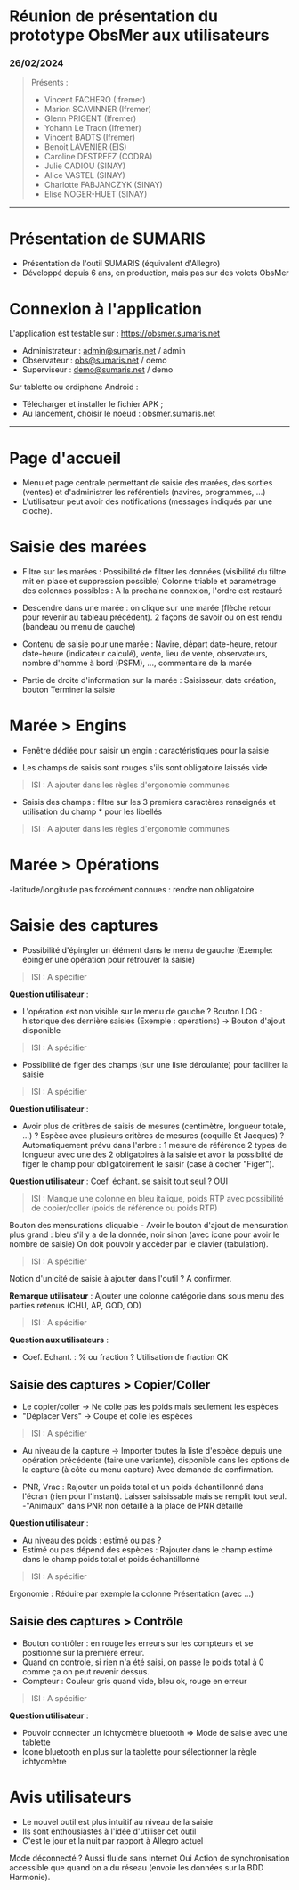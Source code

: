 # Réunion de présentation du prototype ObsMer aux utilisateurs

### 26/02/2024

> Présents :
> - Vincent FACHERO (Ifremer)
> - Marion SCAVINNER (Ifremer)
> - Glenn PRIGENT (Ifremer)
> - Yohann Le Traon (Ifremer)
> - Vincent BADTS (Ifremer)
> - Benoit LAVENIER (EIS)
> - Caroline DESTREEZ (CODRA)
> - Julie CADIOU (SINAY)
> - Alice VASTEL (SINAY)
> - Charlotte FABJANCZYK (SINAY) 
> - Elise NOGER-HUET (SINAY)

---
# Présentation de SUMARIS

- Présentation de l'outil SUMARIS (équivalent d'Allegro)
- Développé depuis 6 ans, en production, mais pas sur des volets ObsMer

# Connexion à l'application

L'application est testable sur : https://obsmer.sumaris.net

- Administrateur : admin@sumaris.net / admin
- Observateur : obs@sumaris.net / demo
- Superviseur  : demo@sumaris.net / demo

Sur tablette ou ordiphone Android :
- Télécharger et installer le fichier APK ;
- Au lancement, choisir le noeud : obsmer.sumaris.net

---

# Page d'accueil
 
- Menu et page centrale permettant de saisie des marées, des sorties (ventes) et d'administrer les référentiels (navires, programmes, ...)
- L'utilisateur peut avoir des notifications (messages indiqués par une cloche).

# Saisie des marées

- Filtre sur les marées : Possibilité de filtrer les données (visibilité du filtre mit en place et suppression possible)
  Colonne triable et paramétrage des colonnes possibles : A la prochaine connexion, l'ordre est restauré

- Descendre dans une marée : on clique sur une marée (flèche retour pour revenir au tableau précédent). 2 façons de savoir ou on est rendu (bandeau ou menu de gauche)

- Contenu de saisie pour une marée :
  Navire, départ date-heure, retour date-heure (indicateur calculé), vente, lieu de vente, observateurs, nombre d'homme à bord (PSFM), ..., commentaire de la marée

- Partie de droite d'information sur la marée : Saisisseur, date création, bouton Terminer la saisie


# Marée > Engins

- Fenêtre dédiée pour saisir un engin : caractéristiques pour la saisie

- Les champs de saisis sont rouges s'ils sont obligatoire laissés vide 

> ISI : A ajouter dans les règles d'ergonomie communes

- Saisis des champs : filtre sur les 3 premiers caractères renseignés et utilisation du champ * pour les libellés

> ISI : A ajouter dans les règles d'ergonomie communes


# Marée > Opérations

-latitude/longitude pas forcément connues : rendre non obligatoire

# Saisie des captures 

- Possibilité d'épingler un élément dans le menu de gauche (Exemple: épingler une opération pour retrouver la saisie)

> ISI : A spécifier

**Question utilisateur** : 
- L'opération est non visible sur le menu de gauche ?
Bouton LOG : historique des dernière saisies (Exemple : opérations) -> Bouton d'ajout disponible

> ISI : A spécifier

- Possibilité de figer des champs (sur une liste déroulante) pour faciliter la saisie

> ISI : A spécifier

**Question utilisateur** :
- Avoir plus de critères de saisis de mesures (centimètre, longueur totale, ...) ?
Espèce avec plusieurs critères de mesures (coquille St Jacques) ? Automatiquement prévu dans l'arbre : 1 mesure de référence
2 types de longueur avec une des 2 obligatoires à la saisie et avoir la possiblité de figer le champ pour obligatoirement le saisir (case à cocher "Figer").


**Question utilisateur** :
Coef. échant. se saisit tout seul ? OUI 

> ISI : Manque une colonne en bleu italique, poids RTP avec possibilité de copier/coller (poids de référence ou poids RTP)

Bouton des mensurations cliquable - Avoir le bouton d'ajout de mensuration plus grand : bleu s'il y a de la donnée, noir sinon (avec icone pour avoir le nombre de saisie)
On doit pouvoir y accèder par le clavier (tabulation).

> ISI : A spécifier

Notion d'unicité de saisie à ajouter dans l'outil ? A confirmer.

**Remarque utilisateur** :
Ajouter une colonne catégorie dans sous menu des parties retenus (CHU, AP, GOD, OD)

> ISI : A spécifier

**Question aux utilisateurs** :
- Coef. Echant. : % ou fraction ? Utilisation de fraction OK


## Saisie des captures > Copier/Coller

- Le copier/coller -> Ne colle pas les poids mais seulement les espèces
- "Déplacer Vers" -> Coupe et colle les espèces

> ISI : A spécifier

- Au niveau de la capture -> Importer toutes la liste d'espèce depuis une opération précédente (faire une variante), disponible dans les options de la capture (à côté du menu capture)
Avec demande de confirmation.

- PNR, Vrac : Rajouter un poids total et un poids échantillonné dans l'écran (rien pour l'instant). Laisser saisissable mais se remplit tout seul.
-"Animaux" dans PNR non détaillé à la place de PNR détaillé

**Question utilisateur** :
- Au niveau des poids : estimé ou pas ?
- Estimé ou pas dépend des espèces : Rajouter dans le champ estimé dans le champ poids total et poids échantillonné

> ISI : A spécifier

Ergonomie : Réduire par exemple la colonne Présentation (avec ...)


## Saisie des captures > Contrôle

- Bouton contrôler : en rouge les erreurs sur les compteurs et se positionne sur la première erreur.
- Quand on controle, si rien n'a été saisi, on passe le poids total à 0 comme ça on peut revenir dessus.
- Compteur : Couleur gris quand vide, bleu ok, rouge en erreur

> ISI : A spécifier

**Question utilisateur** :
- Pouvoir connecter un ichtyomètre bluetooth => Mode de saisie avec une tablette
- Icone bluetooth en plus sur la tablette pour sélectionner la règle ichtyomètre


# Avis utilisateurs

- Le nouvel outil est plus intuitif au niveau de la saisie
- Ils sont enthousiastes à l'idée d'utiliser cet outil
- C'est le jour et la nuit par rapport à Allegro actuel

Mode déconnecté ? Aussi fluide sans internet Oui
Action de synchronisation accessible que quand on a du réseau (envoie les données sur la BDD Harmonie).

